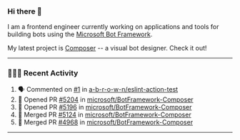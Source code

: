 ### Hi there 👋

I am a frontend engineer currently working on applications and tools for building bots using the [Microsoft Bot Framework](https://dev.botframework.com/).

My latest project is [Composer](https://github.com/microsoft/BotFramework-Composer) -- a visual bot designer. Check it out!

---

### 👨🏻‍💻 Recent Activity

<!--START_SECTION:activity-->
1. 🗣 Commented on [#1](https://github.com/a-b-r-o-w-n/eslint-action-test/issues/1) in [a-b-r-o-w-n/eslint-action-test](https://github.com/a-b-r-o-w-n/eslint-action-test)
2. 💪 Opened PR [#5204](https://github.com/microsoft/BotFramework-Composer/pull/5204) in [microsoft/BotFramework-Composer](https://github.com/microsoft/BotFramework-Composer)
3. 💪 Opened PR [#5196](https://github.com/microsoft/BotFramework-Composer/pull/5196) in [microsoft/BotFramework-Composer](https://github.com/microsoft/BotFramework-Composer)
4. 🎉 Merged PR [#5124](https://github.com/microsoft/BotFramework-Composer/pull/5124) in [microsoft/BotFramework-Composer](https://github.com/microsoft/BotFramework-Composer)
5. 🎉 Merged PR [#4968](https://github.com/microsoft/BotFramework-Composer/pull/4968) in [microsoft/BotFramework-Composer](https://github.com/microsoft/BotFramework-Composer)
<!--END_SECTION:activity-->

---

<!--
**a-b-r-o-w-n/a-b-r-o-w-n** is a ✨ _special_ ✨ repository because its `README.md` (this file) appears on your GitHub profile.

Here are some ideas to get you started:

- 🔭 I’m currently working on ...
- 🌱 I’m currently learning ...
- 👯 I’m looking to collaborate on ...
- 🤔 I’m looking for help with ...
- 💬 Ask me about ...
- 📫 How to reach me: ...
- 😄 Pronouns: ...
- ⚡ Fun fact: ...
-->
